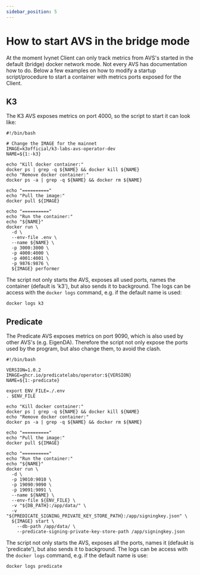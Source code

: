 ```yaml
---
sidebar_position: 5
---
```


# How to start AVS in the bridge mode

At the moment Ivynet Client can only track metrics from AVS's started in the default (bridge) docker network mode.
Not every AVS has documentation how to do.
Below a few examples on how to modify a startup script/procedure to start a container with metrics ports exposed for the Client.

## K3

The K3 AVS exposes metrics on port 4000, so the script to start it can look like:

```
#!/bin/bash

# Change the IMAGE for the mainnet
IMAGE=k3official/k3-labs-avs-operator-dev
NAME=${1:-k3}

echo "Kill docker container:"
docker ps | grep -q ${NAME} && docker kill ${NAME}
echo "Remove docker container:"
docker ps -a | grep -q ${NAME} && docker rm ${NAME}

echo "=========="
echo "Pull the image:"
docker pull ${IMAGE}

echo "=========="
echo "Run the container:"
echo "${NAME}"
docker run \
  -d \
  --env-file .env \
  --name ${NAME} \
  -p 3000:3000 \
  -p 4000:4000 \
  -p 4001:4001 \
  -p 9876:9876 \
  ${IMAGE} performer
```

The script not only starts the AVS, exposes all used ports, names the container (default is 'k3'), but also sends it to background.
The logs can be access with the `docker logs` command, e.g. if the default name is used:
```
docker logs k3
```
## Predicate

The Predicate AVS exposes metrics on port 9090, which is also used by other AVS's (e.g. EigenDA).
Therefore the script not only expose the ports used by the program, but also change them, to avoid the clash.

```
#!/bin/bash

VERSION=1.0.2
IMAGE=ghcr.io/predicatelabs/operator:${VERSION}
NAME=${1:-predicate}

export ENV_FILE=./.env
. $ENV_FILE

echo "Kill docker container:"
docker ps | grep -q ${NAME} && docker kill ${NAME}
echo "Remove docker container:"
docker ps -a | grep -q ${NAME} && docker rm ${NAME}

echo "=========="
echo "Pull the image:"
docker pull ${IMAGE}

echo "=========="
echo "Run the container:"
echo "${NAME}"
docker run \
  -d \
  -p 19010:9010 \
  -p 19090:9090 \
  -p 19091:9091 \
  --name ${NAME} \
  --env-file ${ENV_FILE} \
  -v "${DB_PATH}:/app/data/" \
  -v "${PREDICATE_SIGNING_PRIVATE_KEY_STORE_PATH}:/app/signingkey.json" \
  ${IMAGE} start \
    --db-path /app/data/ \
    --predicate-signing-private-key-store-path /app/signingkey.json

```

The script not only starts the AVS, exposes all the ports, names it (defaukt is 'predicate'), but also sends it to background.
The logs can be access with the `docker logs` command, e.g. if the default name is use:
```
docker logs predicate
```


